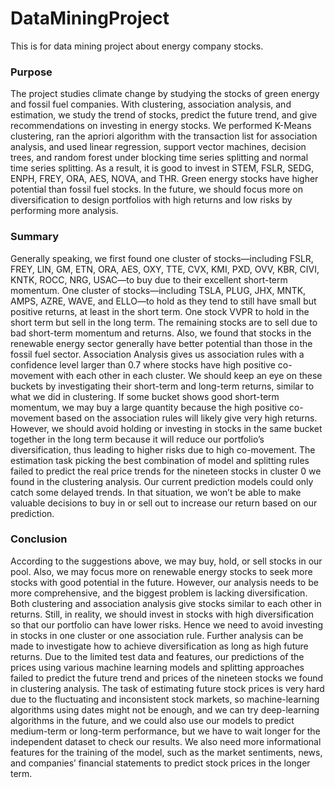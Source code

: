 # DataMiningProject
This is for data mining project about energy company stocks.  
### Purpose
The project studies climate change by studying the stocks of green energy and fossil fuel companies. With clustering, association analysis, and estimation, we study the trend of stocks, predict the future trend, and give recommendations on investing in energy stocks. We performed K-Means clustering, ran the apriori algorithm with the transaction list for association analysis, and used linear regression, support vector machines, decision trees, and random forest under blocking time series splitting and normal time series splitting. As a result, it is good to invest in STEM, FSLR, SEDG, ENPH, FREY, ORA, AES, NOVA, and THR. Green energy stocks have higher potential than fossil fuel stocks. In the future, we should focus more on diversification to design portfolios with high returns and low risks by performing more analysis.  
### Summary
Generally speaking, we first found one cluster of stocks—including FSLR, FREY, LIN, GM, ETN, ORA, AES, OXY, TTE, CVX, KMI, PXD, OVV, KBR, CIVI, KNTK, ROCC, NRG, USAC—to buy due to their excellent short-term momentum. One cluster of stocks—including TSLA, PLUG, JHX, MNTK, AMPS, AZRE, WAVE, and ELLO—to hold as they tend to still have small but positive returns, at least in the short term. One stock VVPR to hold in the short term but sell in the long term. The remaining stocks are to sell due to bad short-term momentum and returns. Also, we found that stocks in the renewable energy sector generally have better potential than those in the fossil fuel sector.
Association Analysis gives us association rules with a confidence level larger than 0.7 where stocks have high positive co-movement with each other in each cluster. We should keep an eye on these buckets by investigating their short-term and long-term returns, similar to what we did in clustering. If some bucket shows good short-term momentum, we may buy a large quantity because the high positive co-movement based on the association rules will likely give very high returns. However, we should avoid holding or investing in stocks in the same bucket together in the long term because it will reduce our portfolio’s diversification, thus leading to higher risks due to high co-movement.
The estimation task picking the best combination of model and splitting rules failed to predict the real price trends for the nineteen stocks in cluster 0 we found in the clustering analysis. Our current prediction models could only catch some delayed trends. In that situation, we won’t be able to make valuable decisions to buy in or sell out to increase our return based on our prediction.  
### Conclusion
According to the suggestions above, we may buy, hold, or sell stocks in our pool. Also, we may focus more on renewable energy stocks to seek more stocks with good potential in the future. However, our analysis needs to be more comprehensive, and the biggest problem is lacking diversification. Both clustering and association analysis give stocks similar to each other in returns. Still, in reality, we should invest in stocks with high diversification so that our portfolio can have lower risks. Hence we need to avoid investing in stocks in one cluster or one association rule. Further analysis can be made to investigate how to achieve diversification as long as high future returns. Due to the limited test data and features, our predictions of the prices using various machine learning models and splitting approaches failed to predict the future trend and prices of the nineteen stocks we found in clustering analysis. The task of estimating future stock prices is very hard due to the fluctuating and inconsistent stock markets, so machine-learning algorithms using dates might not be enough, and we can try deep-learning algorithms in the future, and we could also use our models to predict medium-term or long-term performance, but we have to wait longer for the independent dataset to check our results. We also need more informational features for the training of the model, such as the market sentiments, news, and companies’ financial statements to predict stock prices in the longer term.

